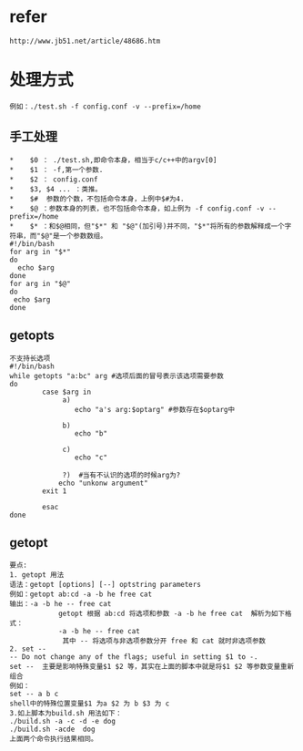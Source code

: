 #  refer
	http://www.jb51.net/article/48686.htm

# 处理方式
	例如：./test.sh -f config.conf -v --prefix=/home
## 手工处理
	*    $0 ： ./test.sh,即命令本身，相当于c/c++中的argv[0]
	*    $1 ： -f,第一个参数.
	*    $2 ： config.conf
	*    $3, $4 ... ：类推。
	*    $#  参数的个数，不包括命令本身，上例中$#为4.
	*    $@ ：参数本身的列表，也不包括命令本身，如上例为 -f config.conf -v --prefix=/home
	*    $* ：和$@相同，但"$*" 和 "$@"(加引号)并不同，"$*"将所有的参数解释成一个字符串，而"$@"是一个参数数组。
	#!/bin/bash
	for arg in "$*"
	do
	  echo $arg
	done
	for arg in "$@"
	do
	 echo $arg
	done
## getopts
	不支持长选项
	#!/bin/bash
	while getopts "a:bc" arg #选项后面的冒号表示该选项需要参数
	do
	        case $arg in
	             a)
	                echo "a's arg:$optarg" #参数存在$optarg中
	
	             b)
	                echo "b"
	
	             c)
	                echo "c"
	
	             ?)  #当有不认识的选项的时候arg为?
	            echo "unkonw argument"
	        exit 1
	
	        esac
	done
## getopt
	要点:
	1. getopt 用法
	语法：getopt [options] [--] optstring parameters
	例如：getopt ab:cd -a -b he free cat 
	输出：-a -b he -- free cat
	            getopt 根据 ab:cd 将选项和参数 -a -b he free cat  解析为如下格式：
	            -a -b he -- free cat
	             其中 -- 将选项与非选项参数分开 free 和 cat 就时非选项参数
	2. set -- 
	-- Do not change any of the flags; useful in setting $1 to -.
	set --  主要是影响特殊变量$1 $2 等，其实在上面的脚本中就是将$1 $2 等参数变量重新组合
	例如：
	set -- a b c 
	shell中的特殊位置变量$1 为a $2 为 b $3 为 c
	3.如上脚本为build.sh 用法如下：
	./build.sh -a -c -d -e dog
	./build.sh -acde  dog
	上面两个命令执行结果相同。